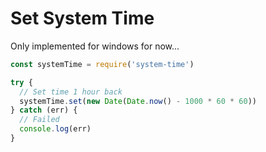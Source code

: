 
# Set System Time

Only implemented for windows for now...

```js
const systemTime = require('system-time')

try {
  // Set time 1 hour back
  systemTime.set(new Date(Date.now() - 1000 * 60 * 60))
} catch (err) {
  // Failed
  console.log(err)
}
```
